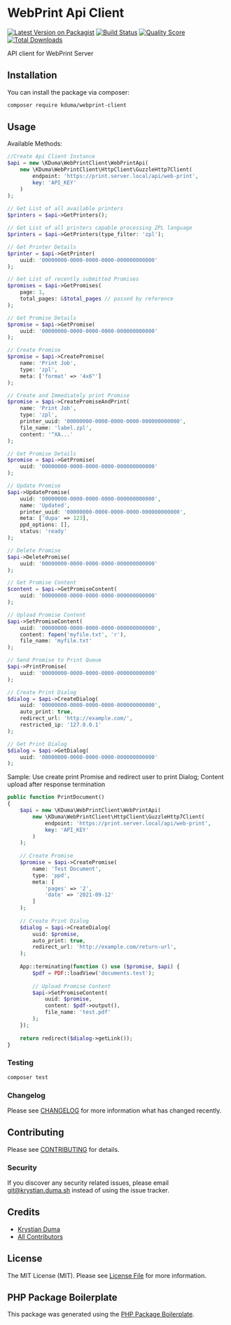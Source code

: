 # WebPrint Api Client

[![Latest Version on Packagist](https://img.shields.io/packagist/v/kduma/webprint-client.svg?style=flat-square)](https://packagist.org/packages/kduma/webprint-client)
[![Build Status](https://img.shields.io/travis/kduma/webprint-client/master.svg?style=flat-square)](https://travis-ci.org/kduma/webprint-client)
[![Quality Score](https://img.shields.io/scrutinizer/g/kduma/webprint-client.svg?style=flat-square)](https://scrutinizer-ci.com/g/kduma/webprint-client)
[![Total Downloads](https://img.shields.io/packagist/dt/kduma/webprint-client.svg?style=flat-square)](https://packagist.org/packages/kduma/webprint-client)

API client for WebPrint Server

## Installation

You can install the package via composer:

```bash
composer require kduma/webprint-client
```

## Usage

Available Methods:

```php
//Create Api Client Instance
$api = new \KDuma\WebPrintClient\WebPrintApi(
    new \KDuma\WebPrintClient\HttpClient\GuzzleHttp7Client(
        endpoint: 'https://print.server.local/api/web-print', 
        key: 'API_KEY'
    )
);
    
// Get List of all available printers
$printers = $api->GetPrinters();

// Get List of all printers capable processing ZPL language
$printers = $api->GetPrinters(type_filter: 'zpl');

// Get Printer Details
$printer = $api->GetPrinter(
    uuid: '00000000-0000-0000-0000-000000000000'
);

// Get List of recently submitted Promises
$promises = $api->GetPromises(
    page: 1, 
    total_pages: &$total_pages // passed by reference
);

// Get Promise Details
$promise = $api->GetPromise(
    uuid: '00000000-0000-0000-0000-000000000000'
);

// Create Promise
$promise = $api->CreatePromise(
    name: 'Print Job', 
    type: 'zpl',
    meta: ['format' => '4x6"']
);

// Create and Immediately print Promise
$promise = $api->CreatePromiseAndPrint(
    name: 'Print Job',
    type: 'zpl',
    printer_uuid: '00000000-0000-0000-0000-000000000000',
    file_name: 'label.zpl',
    content: '^XA...'
);

// Get Promise Details
$promise = $api->GetPromise(
    uuid: '00000000-0000-0000-0000-000000000000'
);

// Update Promise
$api->UpdatePromise(
    uuid: '00000000-0000-0000-0000-000000000000', 
    name: 'Updated', 
    printer_uuid: '00000000-0000-0000-0000-000000000000', 
    meta: ['dupa' => 123],
    ppd_options: [], 
    status: 'ready'
);

// Delete Promise
$api->DeletePromise(
    uuid: '00000000-0000-0000-0000-000000000000'
);

// Get Promise Content
$content = $api->GetPromiseContent(
    uuid: '00000000-0000-0000-0000-000000000000'
);

// Upload Promise Content
$api->SetPromiseContent(
    uuid: '00000000-0000-0000-0000-000000000000', 
    content: fopen('myfile.txt', 'r'), 
    file_name: 'myfile.txt'
);

// Send Promise to Print Queue
$api->PrintPromise(
    uuid: '00000000-0000-0000-0000-000000000000'
);

// Create Print Dialog
$dialog = $api->CreateDialog(
    uuid: '00000000-0000-0000-0000-000000000000',
    auto_print: true,
    redirect_url: 'http://example.com/',
    restricted_ip: '127.0.0.1'
);

// Get Print Dialog
$dialog = $api->GetDialog(
    uuid: '00000000-0000-0000-0000-000000000000'
);
```

Sample: Use create print Promise and redirect user to print Dialog; Content upload after response termination
```php
public function PrintDocument()
{
    $api = new \KDuma\WebPrintClient\WebPrintApi(
        new \KDuma\WebPrintClient\HttpClient\GuzzleHttp7Client(
            endpoint: 'https://print.server.local/api/web-print', 
            key: 'API_KEY'
        )
    );
    
    // Create Promise
    $promise = $api->CreatePromise(
        name: 'Test Document', 
        type: 'ppd',
        meta: [
            'pages' => '2',
            'date' => '2021-09-12'
        ]
    );
    
    // Create Print Dialog
    $dialog = $api->CreateDialog(
        uuid: $promise,
        auto_print: true,
        redirect_url: 'http://example.com/return-url',
    );
    
    App::terminating(function () use ($promise, $api) {
        $pdf = PDF::loadView('documents.test');
    
        // Upload Promise Content
        $api->SetPromiseContent(
            uuid: $promise, 
            content: $pdf->output(), 
            file_name: 'test.pdf'
        );
    });
    
    return redirect($dialog->getLink());
}
```

### Testing

``` bash
composer test
```

### Changelog

Please see [CHANGELOG](CHANGELOG.md) for more information what has changed recently.

## Contributing

Please see [CONTRIBUTING](CONTRIBUTING.md) for details.

### Security

If you discover any security related issues, please email git@krystian.duma.sh instead of using the issue tracker.

## Credits

- [Krystian Duma](https://github.com/kduma)
- [All Contributors](../../contributors)

## License

The MIT License (MIT). Please see [License File](LICENSE.md) for more information.

## PHP Package Boilerplate

This package was generated using the [PHP Package Boilerplate](https://laravelpackageboilerplate.com).
